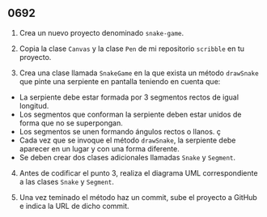 ## 0692

1. Crea un nuevo proyecto denominado `snake-game`.

2. Copia la clase `Canvas` y la clase `Pen` de mi repositorio `scribble` en tu proyecto.

3. Crea una clase llamada `SnakeGame` en la que exista un método `drawSnake` que pinte una serpiente en pantalla teniendo en cuenta que:
  - La serpiente debe estar formada por 3 segmentos rectos de igual longitud. 
  - Los segmentos que conforman la serpiente deben estar unidos de forma que no se superpongan. 
  - Los segmentos se unen formando ángulos rectos o llanos. ç
  - Cada vez que se invoque el método `drawSnake`, la serpiente debe aparecer en un lugar y con una forma diferente. 
  - Se deben crear dos clases adicionales llamadas `Snake` y `Segment`.

4. Antes de codificar el punto 3, realiza el diagrama UML correspondiente a las clases `Snake` y `Segment`.

5. Una vez teminado el método haz un commit, sube el proyecto a GitHub e indica la URL de dicho commit.
